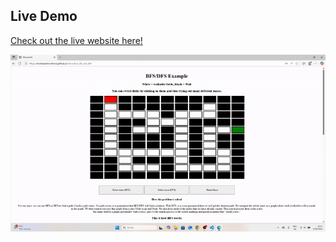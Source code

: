 ## Live Demo

[Check out the live website here!](https://michaelpeterschmid.github.io/interactive_bfs_and_dfs/)

![gif](bfs_dfs.gif)
